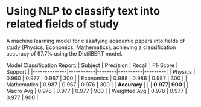 # Using NLP to classify text into related fields of study
 A machine learning model for classifying academic papers into fields of study (Physics, Economics, Mathematics), achieving a classification accuracy of 97.7% using the DistilBERT model.

Model Classification Report:
| Subject      | Precision | Recall | F1-Score | Support |
|--------------|-----------|--------|----------|---------|
| Physics      | 0.960     | 0.977  | 0.967    | 300     |
| Economics    | 0.988     | 0.986  | 0.987    | 300     |
| Mathematics  | 0.987     | 0.967  | 0.976    | 300     |
| **Accuracy** |           |        | **0.977**| **900** |
| Macro Avg    | 0.978     | 0.977  | 0.977    | 900     |
| Weighted Avg | 0.978     | 0.977  | 0.977    | 900     |

